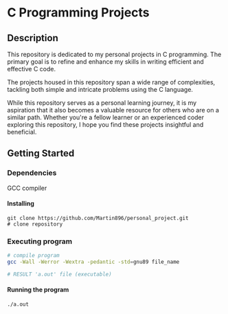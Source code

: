 # C Programming Projects

## Description
This repository is dedicated to my personal projects in C programming. The primary goal is to refine and enhance my skills in writing efficient and effective C code. 

The projects housed in this repository span a wide range of complexities, tackling both simple and intricate problems using the C language. 

While this repository serves as a personal learning journey, it is my aspiration that it also becomes a valuable resource for others who are on a similar path. Whether you're a fellow learner or an experienced coder exploring this repository, I hope you find these projects insightful and beneficial.

## Getting Started

### Dependencies 
GCC compiler

#### Installing
```
git clone https://github.com/Martin896/personal_project.git
# clone repository 
```
### Executing program

```bash 
# compile program 
gcc -Wall -Werror -Wextra -pedantic -std=gnu89 file_name

# RESULT 'a.out' file (executable)
``` 
#### Running the program 
```
./a.out

```

